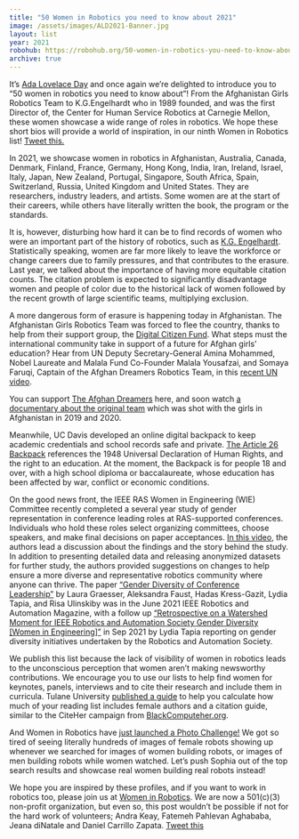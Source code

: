 ```yaml
---
title: "50 Women in Robotics you need to know about 2021"
image: /assets/images/ALD2021-Banner.jpg
layout: list
year: 2021
robohub: https://robohub.org/50-women-in-robotics-you-need-to-know-about-2021/
archive: true
---
```

It’s [Ada Lovelace Day](https://findingada.com/) and once again we’re delighted to introduce you to “50 women in robotics you need to know about”! From the Afghanistan Girls Robotics Team to K.G.Engelhardt who in 1989 founded, and was the first Director of, the Center for Human Service Robotics at Carnegie Mellon, these women showcase a wide range of roles in robotics. We hope these short bios will provide a world of inspiration, in our ninth Women in Robotics list! [Tweet this.](https://twitter.com/intent/tweet?text=The%202021%20Ada%20Lovelace%20Day%20List%20at%20https://womeninrobotics.org/%20features%20some%20amazing%20women%20you%20really%20need%20to%20know%20about!%20Please%20Share)

In 2021, we showcase women in robotics in Afghanistan, Australia, Canada, Denmark, Finland, France, Germany, Hong Kong, India, Iran, Ireland, Israel, Italy, Japan, New Zealand, Portugal, Singapore, South Africa, Spain, Switzerland, Russia, United Kingdom and United States. They are researchers, industry leaders, and artists. Some women are at the start of their careers, while others have literally written the book, the program or the standards.

It is, however, disturbing how hard it can be to find records of women who were an important part of the history of robotics, such as [K.G. Engelhardt](https://www.ohlone.edu/ohlone50/stories/valedictorian-stories/1977-valedictorian-karen-gaye-k-g-engelhardt). Statistically speaking, women are far more likely to leave the workforce or change careers due to family pressures, and that contributes to the erasure. Last year, we talked about the importance of having more equitable citation counts. The citation problem is expected to significantly disadvantage women and people of color due to the historical lack of women followed by the recent growth of large scientific teams, multiplying exclusion.

A more dangerous form of erasure is happening today in Afghanistan. The Afghanistan Girls Robotics Team was forced to flee the country, thanks to help from their support group, the [Digital Citizen Fund](https://digitalcitizenfund.format.com/about). What steps must the international community take in support of a future for Afghan girls’ education? Hear from UN Deputy Secretary-General Amina Mohammed, Nobel Laureate and Malala Fund Co-Founder Malala Yousafzai, and Somaya Faruqi, Captain of the Afghan Dreamers Robotics Team, in this [recent UN video](https://media.un.org/asset/k1e/k1epzgva71).

You can support [The Afghan Dreamers](https://www.gofundme.com/f/supporting-the-afghanistan-girls-robotics-team) here, and soon watch [a documentary about the original team](https://variety.com/2021/film/global/afghan-dreamers-documentary-evacuation-taliban-1235044090/) which was shot with the girls in Afghanistan in 2019 and 2020.

Meanwhile, UC Davis developed an online digital backpack to keep academic credentials and school records safe and private. [The Article 26 Backpack](https://backpack.ucdavis.edu/more-about-backpack) references the 1948 Universal Declaration of Human Rights, and the right to an education. At the moment, the Backpack is for people 18 and over, with a high school diploma or baccalaureate, whose education has been affected by war, conflict or economic conditions.

On the good news front, the IEEE RAS Women in Engineering (WIE) Committee recently completed a several year study of gender representation in conference leading roles at RAS-supported conferences. Individuals who hold these roles select organizing committees, choose speakers, and make final decisions on paper acceptances. [In this video](https://www.youtube.com/watch?v=OT_TiMiADpM), the authors lead a discussion about the findings and the story behind the study. In addition to presenting detailed data and releasing anonymized datasets for further study, the authors provided suggestions on changes to help ensure a more diverse and representative robotics community where anyone can thrive. The paper [“Gender Diversity of Conference Leadership”](https://ieeexplore.ieee.org/document/9453395) by Laura Graesser, Aleksandra Faust, Hadas Kress-Gazit, Lydia Tapia, and Risa Ulinskiby was in the June 2021 IEEE Robotics and Automation Magazine, with a follow up [“Retrospective on a Watershed Moment for IEEE Robotics and Automation Society Gender Diversity [Women in Engineering]”](https://ieeexplore.ieee.org/document/9535362) in Sep 2021 by Lydia Tapia reporting on gender diversity initiatives undertaken by the Robotics and Automation Society.

We publish this list because the lack of visibility of women in robotics leads to the unconscious perception that women aren’t making newsworthy contributions. We encourage you to use our lists to help find women for keynotes, panels, interviews and to cite their research and include them in curricula. Tulane University [published a guide](https://libguides.tulane.edu/citation_tools/gender) to help you calculate how much of your reading list includes female authors and a citation guide, similar to the CiteHer campaign from [BlackComputeher.org](https://blackcomputeher.org/).

And Women in Robotics have [just launched a Photo Challenge!](https://robohub.org/?p=201968) We got so tired of seeing literally hundreds of images of female robots showing up whenever we searched for images of women building robots, or images of men building robots while women watched. Let’s push Sophia out of the top search results and showcase real women building real robots instead!

We hope you are inspired by these profiles, and if you want to work in robotics too, please join us at [Women in Robotics](https://womeninrobotics.org/). We are now a 501(c)(3) non-profit organization, but even so, this post wouldn’t be possible if not for the hard work of volunteers; Andra Keay, Fatemeh Pahlevan Aghababa, Jeana diNatale and Daniel Carrillo Zapata. [Tweet this](https://robohub.org/50-women-in-robotics-you-need-to-know-about-2021/%E2%80%9Chttps://twitter.com/intent/tweet?text=The%202021%20Ada%20Lovelace%20Day%20List%20at%20https://womeninrobotics.org/%20features%20some%20amazing%20women%20you%20really%20need%20to%20know%20about!%20Please%20Share%E2%80%9D)
